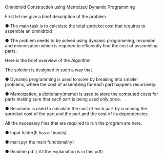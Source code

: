 Omnidroid Construction using Memoized Dynamic Programming

First let me give a brief description of the problem

● The main task is to calculate the total sprocket cost that requires to assemble an omnidroid

● The problem needs to be solved using dynamic programming, recursion and memoization which is required to efficiently find the cost of assembling parts.

Here is the brief overview of the Algorithm

The solution is designed in such a way that

● Dynamic programming is used to solve by breaking into smaller problems, where the cost of assembling for each part happens recursively.

● Memoization, a dictionary(memo) is used to store the computed costs for parts making sure that each part is being used only once.

● Recursion is used to calculate the cost of each part by summing the sprocket cost of the part and the part and the cost of its dependencies.

All the necessary files that are required to run the program are here.

● Input folder(It has all inputs)

● main.py( the main functionality)

● Readme.pdf ( All the explanation is in this pdf)
